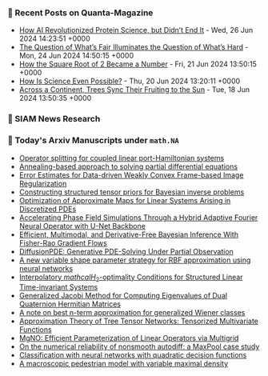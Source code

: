 ### 📝 Recent Posts on Quanta-Magazine
<!-- quanta starts -->
* <a href="https://www.quantamagazine.org/how-ai-revolutionized-protein-science-but-didnt-end-it-20240626/">How AI Revolutionized Protein Science, but Didn’t End It</a> - Wed, 26 Jun 2024 14:23:51 +0000
* <a href="https://www.quantamagazine.org/the-question-of-whats-fair-illuminates-the-question-of-whats-hard-20240624/">The Question of What’s Fair Illuminates the Question of What’s Hard</a> - Mon, 24 Jun 2024 14:50:15 +0000
* <a href="https://www.quantamagazine.org/how-the-square-root-of-2-became-a-number-20240621/">How the Square Root of 2 Became a Number</a> - Fri, 21 Jun 2024 13:50:15 +0000
* <a href="https://www.quantamagazine.org/how-is-science-even-possible-20240620/">How Is Science Even Possible?</a> - Thu, 20 Jun 2024 13:20:11 +0000
* <a href="https://www.quantamagazine.org/across-a-continent-trees-sync-their-fruiting-to-the-sun-20240618/">Across a Continent, Trees Sync Their Fruiting to the Sun</a> - Tue, 18 Jun 2024 13:50:35 +0000
<!-- quanta ends -->

### 📝 SIAM News Research
<!-- siam-news starts -->

<!-- siam-news ends -->

### 📝 Today's Arxiv Manuscripts under ``math.NA``
<!-- arxiv-math-na starts -->
* <a href="https://arxiv.org/abs/2406.17311">Operator splitting for coupled linear port-Hamiltonian systems</a>
* <a href="https://arxiv.org/abs/2406.17364">Annealing-based approach to solving partial differential equations</a>
* <a href="https://arxiv.org/abs/2406.17461">Error Estimates for Data-driven Weakly Convex Frame-based Image Regularization</a>
* <a href="https://arxiv.org/abs/2406.17597">Constructing structured tensor priors for Bayesian inverse problems</a>
* <a href="https://arxiv.org/abs/2406.17656">Optimization of Approximate Maps for Linear Systems Arising in Discretized PDEs</a>
* <a href="https://arxiv.org/abs/2406.17119">Accelerating Phase Field Simulations Through a Hybrid Adaptive Fourier Neural Operator with U-Net Backbone</a>
* <a href="https://arxiv.org/abs/2406.17263">Efficient, Multimodal, and Derivative-Free Bayesian Inference With Fisher-Rao Gradient Flows</a>
* <a href="https://arxiv.org/abs/2406.17763">DiffusionPDE: Generative PDE-Solving Under Partial Observation</a>
* <a href="https://arxiv.org/abs/2210.16945">A new variable shape parameter strategy for RBF approximation using neural networks</a>
* <a href="https://arxiv.org/abs/2310.10618">Interpolatory $mathcal{H}_2$-optimality Conditions for Structured Linear Time-invariant Systems</a>
* <a href="https://arxiv.org/abs/2405.13649">Generalized Jacobi Method for Computing Eigenvalues of Dual Quaternion Hermitian Matrices</a>
* <a href="https://arxiv.org/abs/2406.10761">A note on best n-term approximation for generalized Wiener classes</a>
* <a href="https://arxiv.org/abs/2101.11932">Approximation Theory of Tree Tensor Networks: Tensorized Multivariate Functions</a>
* <a href="https://arxiv.org/abs/2310.19809">MgNO: Efficient Parameterization of Linear Operators via Multigrid</a>
* <a href="https://arxiv.org/abs/2401.02736">On the numerical reliability of nonsmooth autodiff: a MaxPool case study</a>
* <a href="https://arxiv.org/abs/2401.10710">Classification with neural networks with quadratic decision functions</a>
* <a href="https://arxiv.org/abs/2406.14649">A macroscopic pedestrian model with variable maximal density</a>
<!-- arxiv-math-na ends -->
